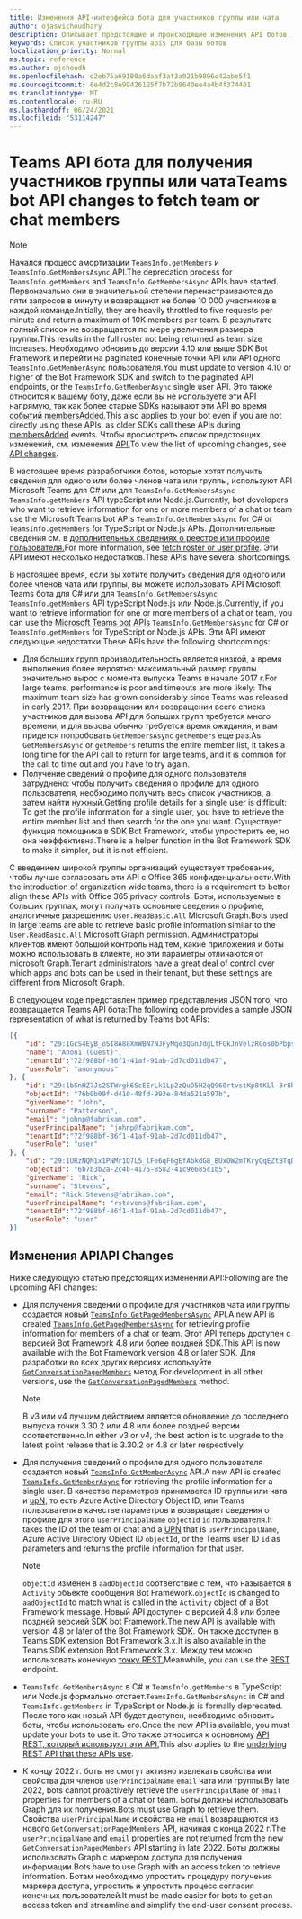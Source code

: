 ```yaml
---
title: Изменения API-интерфейса бота для участников группы или чата
author: ojasvichoudhary
description: Описывает предстоящие и происходящие изменения API ботов, используемых для искания членов групп и чатов
keywords: Список участников группы apis для базы ботов
localization_priority: Normal
ms.topic: reference
ms.author: ojchoudh
ms.openlocfilehash: d2eb75a69100a6daaf3af3a021b9896c42abe5f1
ms.sourcegitcommit: 6e4d2c8e99426125f7b72b9640ee4a4b4f374401
ms.translationtype: MT
ms.contentlocale: ru-RU
ms.lasthandoff: 06/24/2021
ms.locfileid: "53114247"
---
```

# <a name="teams-bot-api-changes-to-fetch-team-or-chat-members"></a><span data-ttu-id="cdfb3-104">Teams API бота для получения участников группы или чата</span><span class="sxs-lookup"><span data-stu-id="cdfb3-104">Teams bot API changes to fetch team or chat members</span></span>

>[!NOTE]
> <span data-ttu-id="cdfb3-105">Начался процесс амортизации `TeamsInfo.getMembers` и `TeamsInfo.GetMembersAsync` API.</span><span class="sxs-lookup"><span data-stu-id="cdfb3-105">The deprecation process for `TeamsInfo.getMembers` and `TeamsInfo.GetMembersAsync` APIs have started.</span></span> <span data-ttu-id="cdfb3-106">Первоначально они в значительной степени перенастраиваются до пяти запросов в минуту и возвращают не более 10 000 участников в каждой команде.</span><span class="sxs-lookup"><span data-stu-id="cdfb3-106">Initially, they are heavily throttled to five requests per minute and return a maximum of 10K members per team.</span></span> <span data-ttu-id="cdfb3-107">В результате полный список не возвращается по мере увеличения размера группы.</span><span class="sxs-lookup"><span data-stu-id="cdfb3-107">This results in the full roster not being returned as team size increases.</span></span>
> <span data-ttu-id="cdfb3-108">Необходимо обновить до версии 4.10 или выше SDK Bot Framework и перейти на paginated конечные точки API или API одного `TeamsInfo.GetMemberAsync` пользователя.</span><span class="sxs-lookup"><span data-stu-id="cdfb3-108">You must update to version 4.10 or higher of the Bot Framework SDK and switch to the paginated API endpoints, or the `TeamsInfo.GetMemberAsync` single user API.</span></span> <span data-ttu-id="cdfb3-109">Это также относится к вашему боту, даже если вы не используете эти API напрямую, так как более старые SDKs называют эти API во время [событий membersAdded.](../bots/how-to/conversations/subscribe-to-conversation-events.md#team-members-added)</span><span class="sxs-lookup"><span data-stu-id="cdfb3-109">This also applies to your bot even if you are not directly using these APIs, as older SDKs call these APIs during [membersAdded](../bots/how-to/conversations/subscribe-to-conversation-events.md#team-members-added) events.</span></span> <span data-ttu-id="cdfb3-110">Чтобы просмотреть список предстоящих изменений, см. изменения [API.](team-chat-member-api-changes.md#api-changes)</span><span class="sxs-lookup"><span data-stu-id="cdfb3-110">To view the list of upcoming changes, see [API changes](team-chat-member-api-changes.md#api-changes).</span></span> 

<span data-ttu-id="cdfb3-111">В настоящее время разработчики ботов, которые хотят получить сведения для одного или более членов чата или группы, используют API Microsoft Teams для C# или для `TeamsInfo.GetMembersAsync` `TeamsInfo.getMembers` API typeScript или Node.js.</span><span class="sxs-lookup"><span data-stu-id="cdfb3-111">Currently, bot developers who want to retrieve information for one or more members of a chat or team use the Microsoft Teams bot APIs `TeamsInfo.GetMembersAsync` for C# or `TeamsInfo.getMembers` for TypeScript or Node.js APIs.</span></span> <span data-ttu-id="cdfb3-112">Дополнительные сведения см. в [дополнительных сведениях о реестре или профиле пользователя.](../bots/how-to/get-teams-context.md#fetch-the-roster-or-user-profile)</span><span class="sxs-lookup"><span data-stu-id="cdfb3-112">For more information, see [fetch roster or user profile](../bots/how-to/get-teams-context.md#fetch-the-roster-or-user-profile).</span></span> <span data-ttu-id="cdfb3-113">Эти API имеют несколько недостатков.</span><span class="sxs-lookup"><span data-stu-id="cdfb3-113">These APIs have several shortcomings.</span></span>

<span data-ttu-id="cdfb3-114">В настоящее время, если вы хотите получить сведения для одного или [](/microsoftteams/platform/bots/how-to/get-teams-context?tabs=dotnet#fetch-the-roster-or-user-profile) более членов чата или группы, вы можете использовать API Microsoft Teams бота для C# или для `TeamsInfo.GetMembersAsync` `TeamsInfo.getMembers` API typeScript Node.js или Node.js.</span><span class="sxs-lookup"><span data-stu-id="cdfb3-114">Currently, if you want to retrieve information for one or more members of a chat or team, you can use the [Microsoft Teams bot APIs](/microsoftteams/platform/bots/how-to/get-teams-context?tabs=dotnet#fetch-the-roster-or-user-profile) `TeamsInfo.GetMembersAsync` for C# or `TeamsInfo.getMembers` for TypeScript or Node.js APIs.</span></span> <span data-ttu-id="cdfb3-115">Эти API имеют следующие недостатки:</span><span class="sxs-lookup"><span data-stu-id="cdfb3-115">These APIs have the following shortcomings:</span></span>

* <span data-ttu-id="cdfb3-116">Для больших групп производительность является низкой, а время выполнения более вероятно: максимальный размер группы значительно вырос с момента выпуска Teams в начале 2017 г.</span><span class="sxs-lookup"><span data-stu-id="cdfb3-116">For large teams, performance is poor and timeouts are more likely: The maximum team size has grown considerably since Teams was released in early 2017.</span></span> <span data-ttu-id="cdfb3-117">При возвращении или возвращении всего списка участников для вызова API для больших групп требуется много времени, и для вызова обычно требуется время ожидания, и вам придется попробовать `GetMembersAsync` `getMembers` еще раз.</span><span class="sxs-lookup"><span data-stu-id="cdfb3-117">As `GetMembersAsync` or `getMembers` returns the entire member list, it takes a long time for the API call to return for large teams, and it is common for the call to time out and you have to try again.</span></span>
* <span data-ttu-id="cdfb3-118">Получение сведений о профиле для одного пользователя затруднено: чтобы получить сведения о профиле для одного пользователя, необходимо получить весь список участников, а затем найти нужный.</span><span class="sxs-lookup"><span data-stu-id="cdfb3-118">Getting profile details for a single user is difficult: To get the profile information for a single user, you have to retrieve the entire member list and then search for the one you want.</span></span> <span data-ttu-id="cdfb3-119">Существует функция помощника в SDK Bot Framework, чтобы упростерить ее, но она неэффективна.</span><span class="sxs-lookup"><span data-stu-id="cdfb3-119">There is a helper function in the Bot Framework SDK to make it simpler, but it is not efficient.</span></span>

<span data-ttu-id="cdfb3-120">С введением широкой группы организаций существует требование, чтобы лучше согласовать эти API с Office 365 конфиденциальности.</span><span class="sxs-lookup"><span data-stu-id="cdfb3-120">With the introduction of organization wide teams, there is a requirement to better align these APIs with Office 365 privacy controls.</span></span> <span data-ttu-id="cdfb3-121">Боты, используемые в больших группах, могут получать основные сведения о профиле, аналогичные разрешению `User.ReadBasic.All` Microsoft Graph.</span><span class="sxs-lookup"><span data-stu-id="cdfb3-121">Bots used in large teams are able to retrieve basic profile information similar to the `User.ReadBasic.All` Microsoft Graph permission.</span></span> <span data-ttu-id="cdfb3-122">Администраторы клиентов имеют большой контроль над тем, какие приложения и боты можно использовать в клиенте, но эти параметры отличаются от microsoft Graph.</span><span class="sxs-lookup"><span data-stu-id="cdfb3-122">Tenant administrators have a great deal of control over which apps and bots can be used in their tenant, but these settings are different from Microsoft Graph.</span></span>

<span data-ttu-id="cdfb3-123">В следующем коде представлен пример представления JSON того, что возвращается Teams API бота:</span><span class="sxs-lookup"><span data-stu-id="cdfb3-123">The following code provides a sample JSON representation of what is returned by Teams bot APIs:</span></span>

```json
[{
    "id": "29:1GcS4EyB_oSI8A88XmWBN7NJFyMqe3QGnJdgLfFGkJnVelzRGos0bPbpsfJjcbAD22bmKc4GMbrY2g4JDrrA8vM06X1-cHHle4zOE6U4ttcc",
    "name": "Anon1 (Guest)",
    "tenantId":"72f988bf-86f1-41af-91ab-2d7cd011db47",
    "userRole": "anonymous"
}, {
    "id": "29:1bSnHZ7Js2STWrgk6ScEErLk1Lp2zQuD5H2qQ960rtvstKp8tKLl-3r8b6DoW0QxZimuTxk_kupZ1DBMpvIQQUAZL-PNj0EORDvRZXy8kvWk",
    "objectId": "76b0b09f-d410-48fd-993e-84da521a597b",
    "givenName": "John",
    "surname": "Patterson",
    "email": "johnp@fabrikam.com",
    "userPrincipalName": "johnp@fabrikam.com",
    "tenantId":"72f988bf-86f1-41af-91ab-2d7cd011db47",
    "userRole": "user"
}, {
    "id": "29:1URzNQM1x1PNMr1D7L5_lFe6qF6gEfAbkdG8_BUxOW2mTKryQqEZtBTqDt10-MghkzjYDuUj4KG6nvg5lFAyjOLiGJ4jzhb99WrnI7XKriCs",
    "objectId": "6b7b3b2a-2c4b-4175-8582-41c9e685c1b5",
    "givenName": "Rick",
    "surname": "Stevens",
    "email": "Rick.Stevens@fabrikam.com",
    "userPrincipalName": "rstevens@fabrikam.com",
    "tenantId":"72f988bf-86f1-41af-91ab-2d7cd011db47",
    "userRole": "user"
}]
```

## <a name="api-changes"></a><span data-ttu-id="cdfb3-124">Изменения API</span><span class="sxs-lookup"><span data-stu-id="cdfb3-124">API Changes</span></span>

<span data-ttu-id="cdfb3-125">Ниже следующую статью предстоящих изменений API:</span><span class="sxs-lookup"><span data-stu-id="cdfb3-125">Following are the upcoming API changes:</span></span>

* <span data-ttu-id="cdfb3-126">Для получения сведений о профиле для участников чата или группы создается новый [`TeamsInfo.GetPagedMembersAsync`](/microsoftteams/platform/bots/how-to/get-teams-context?tabs=dotnet#fetch-the-roster-or-user-profile) API.</span><span class="sxs-lookup"><span data-stu-id="cdfb3-126">A new API is created [`TeamsInfo.GetPagedMembersAsync`](/microsoftteams/platform/bots/how-to/get-teams-context?tabs=dotnet#fetch-the-roster-or-user-profile) for retrieving profile information for members of a chat or team.</span></span> <span data-ttu-id="cdfb3-127">Этот API теперь доступен с версией Bot Framework 4.8 или более поздней SDK.</span><span class="sxs-lookup"><span data-stu-id="cdfb3-127">This API is now available with the Bot Framework version 4.8 or later SDK.</span></span> <span data-ttu-id="cdfb3-128">Для разработки во всех других версиях используйте [`GetConversationPagedMembers`](/dotnet/api/microsoft.bot.connector.conversationsextensions.getconversationpagedmembersasync?view=botbuilder-dotnet-stable&preserve-view=true) метод.</span><span class="sxs-lookup"><span data-stu-id="cdfb3-128">For development in all other versions, use the [`GetConversationPagedMembers`](/dotnet/api/microsoft.bot.connector.conversationsextensions.getconversationpagedmembersasync?view=botbuilder-dotnet-stable&preserve-view=true) method.</span></span>

    > [!NOTE]
    > <span data-ttu-id="cdfb3-129">В v3 или v4 лучшим действием является обновление до последнего выпуска точки 3.30.2 или 4.8 или более поздней версии соответственно.</span><span class="sxs-lookup"><span data-stu-id="cdfb3-129">In either v3 or v4, the best action is to upgrade to the latest point release that is 3.30.2 or 4.8 or later respectively.</span></span>

* <span data-ttu-id="cdfb3-130">Для получения сведений о профиле для одного пользователя создается новый [`TeamsInfo.GetMemberAsync`](/microsoftteams/platform/bots/how-to/get-teams-context?tabs=dotnet#get-single-member-details) API.</span><span class="sxs-lookup"><span data-stu-id="cdfb3-130">A new API is created [`TeamsInfo.GetMemberAsync`](/microsoftteams/platform/bots/how-to/get-teams-context?tabs=dotnet#get-single-member-details) for retrieving the profile information for a single user.</span></span> <span data-ttu-id="cdfb3-131">В качестве параметров принимается ID группы или чата и [upN,](/windows/win32/ad/naming-properties#userprincipalname) то есть Azure Active Directory Object ID, или Teams пользователя в качестве параметров и возвращает сведения о профиле для этого `userPrincipalName` `objectId` `id` пользователя.</span><span class="sxs-lookup"><span data-stu-id="cdfb3-131">It takes the ID of the team or chat and a [UPN](/windows/win32/ad/naming-properties#userprincipalname) that is `userPrincipalName`, Azure Active Directory Object ID `objectId`, or the Teams user ID `id` as parameters and returns the profile information for that user.</span></span>

    > [!NOTE]
    > <span data-ttu-id="cdfb3-132">`objectId` изменен в `aadObjectId` соответствие с тем, что называется в `Activity` объекте сообщения Bot Framework.</span><span class="sxs-lookup"><span data-stu-id="cdfb3-132">`objectId` is changed to `aadObjectId` to match what is called in the `Activity` object of a Bot Framework message.</span></span> <span data-ttu-id="cdfb3-133">Новый API доступен с версией 4.8 или более поздней версией SDK bot Framework.</span><span class="sxs-lookup"><span data-stu-id="cdfb3-133">The new API is available with version 4.8 or later of the Bot Framework SDK.</span></span> <span data-ttu-id="cdfb3-134">Он также доступен в Teams SDK extension Bot Framework 3.x.</span><span class="sxs-lookup"><span data-stu-id="cdfb3-134">It is also available in the Teams SDK extension Bot Framework 3.x.</span></span> <span data-ttu-id="cdfb3-135">Между тем можно использовать конечную [точку REST.](/microsoftteams/platform/bots/how-to/get-teams-context?tabs=json#get-single-member-details)</span><span class="sxs-lookup"><span data-stu-id="cdfb3-135">Meanwhile, you can use the [REST](/microsoftteams/platform/bots/how-to/get-teams-context?tabs=json#get-single-member-details) endpoint.</span></span>

* <span data-ttu-id="cdfb3-136">`TeamsInfo.GetMembersAsync` в C# и `TeamsInfo.getMembers` в TypeScript или Node.js формально отстает.</span><span class="sxs-lookup"><span data-stu-id="cdfb3-136">`TeamsInfo.GetMembersAsync` in C# and `TeamsInfo.getMembers` in TypeScript or Node.js is formally deprecated.</span></span> <span data-ttu-id="cdfb3-137">После того как новый API будет доступен, необходимо обновить боты, чтобы использовать его.</span><span class="sxs-lookup"><span data-stu-id="cdfb3-137">Once the new API is available, you must update your bots to use it.</span></span> <span data-ttu-id="cdfb3-138">Это также относится к основному [API REST, который используют эти API.](/microsoftteams/platform/bots/how-to/get-teams-context?tabs=json#tabpanel_CeZOj-G++Q_json)</span><span class="sxs-lookup"><span data-stu-id="cdfb3-138">This also applies to the [underlying REST API that these APIs use](/microsoftteams/platform/bots/how-to/get-teams-context?tabs=json#tabpanel_CeZOj-G++Q_json).</span></span>
* <span data-ttu-id="cdfb3-139">К концу 2022 г. боты не смогут активно извлекать свойства или свойства для членов `userPrincipalName` `email` чата или группы.</span><span class="sxs-lookup"><span data-stu-id="cdfb3-139">By late 2022, bots cannot proactively retrieve the `userPrincipalName` or `email` properties for members of a chat or team.</span></span> <span data-ttu-id="cdfb3-140">Боты должны использовать Graph для их получения.</span><span class="sxs-lookup"><span data-stu-id="cdfb3-140">Bots must use Graph to retrieve them.</span></span> <span data-ttu-id="cdfb3-141">Свойства `userPrincipalName` и свойства не `email` возвращаются из нового `GetConversationPagedMembers` API, начиная с конца 2022 г.</span><span class="sxs-lookup"><span data-stu-id="cdfb3-141">The `userPrincipalName` and `email` properties are not returned from the new `GetConversationPagedMembers` API starting in late 2022.</span></span> <span data-ttu-id="cdfb3-142">Боты должны использовать Graph с маркером доступа для получения информации.</span><span class="sxs-lookup"><span data-stu-id="cdfb3-142">Bots have to use Graph with an access token to retrieve information.</span></span> <span data-ttu-id="cdfb3-143">Ботам необходимо упростить процедуру получения маркера доступа, упростить и упростить процесс согласия конечных пользователей.</span><span class="sxs-lookup"><span data-stu-id="cdfb3-143">It must be made easier for bots to get an access token and streamline and simplify the end-user consent process.</span></span>
